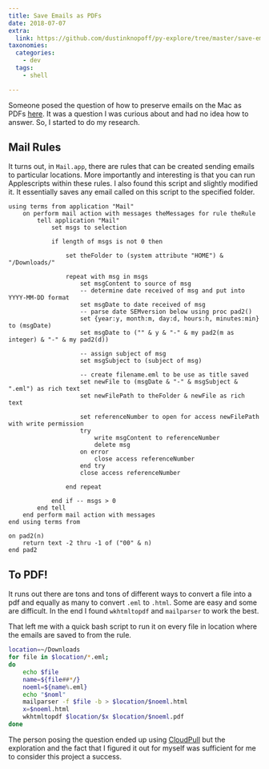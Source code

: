 ```yaml
---
title: Save Emails as PDFs
date: 2018-07-07
extra:
  link: https://github.com/dustinknopoff/py-explore/tree/master/save-emails
taxonomies:
  categories:
    - dev
  tags:
    - shell

---
```


Someone posed the question of how to preserve emails on the Mac as PDFs [here](https://talk.macpowerusers.com/t/preserving-emails/4277). It was a question I was curious about and had no idea how to answer. So, I started to do my research.

## Mail Rules

It turns out, in `Mail.app`, there are rules that can be created sending emails to particular locations. More importantly and interesting is that you can run Applescripts within these rules. I also found this script and slightly modified it. It essentially saves any email called on this script to the specified folder.

```applescript
using terms from application "Mail"
	on perform mail action with messages theMessages for rule theRule
		tell application "Mail"
			set msgs to selection

			if length of msgs is not 0 then

				set theFolder to (system attribute "HOME") & "/Downloads/"

				repeat with msg in msgs
					set msgContent to source of msg
					-- determine date received of msg and put into YYYY-MM-DD format
					set msgDate to date received of msg
					-- parse date SEMversion below using proc pad2()
					set {year:y, month:m, day:d, hours:h, minutes:min} to (msgDate)
					set msgDate to ("" & y & "-" & my pad2(m as integer) & "-" & my pad2(d))

					-- assign subject of msg
					set msgSubject to (subject of msg)

					-- create filename.eml to be use as title saved
					set newFile to (msgDate & "-" & msgSubject & ".eml") as rich text
					set newFilePath to theFolder & newFile as rich text

					set referenceNumber to open for access newFilePath with write permission
					try
						write msgContent to referenceNumber
						delete msg
					on error
						close access referenceNumber
					end try
					close access referenceNumber

				end repeat

			end if -- msgs > 0
		end tell
	end perform mail action with messages
end using terms from

on pad2(n)
	return text -2 thru -1 of ("00" & n)
end pad2
```

## To PDF!

It runs out there are tons and tons of different ways to convert a file into a pdf and equally as many to convert `.eml` to `.html`. Some are easy and some are difficult. In the end I found `wkhtmltopdf` and `mailparser` to work the best.

That left me with a quick bash script to run it on every file in location where the emails are saved to from the rule.

```bash
location=~/Downloads
for file in $location/*.eml;
do
    echo $file
    name=${file##*/}
    noeml=${name%.eml}
    echo "$noml"
    mailparser -f $file -b > $location/$noeml.html
    x=$noeml.html
    wkhtmltopdf $location/$x $location/$noeml.pdf
done
```

The person posing the question ended up using [CloudPull](https://www.goldenhillsoftware.com/cloudpull/) but the exploration and the fact that I figured it out for myself was sufficient for me to consider this project a success.
